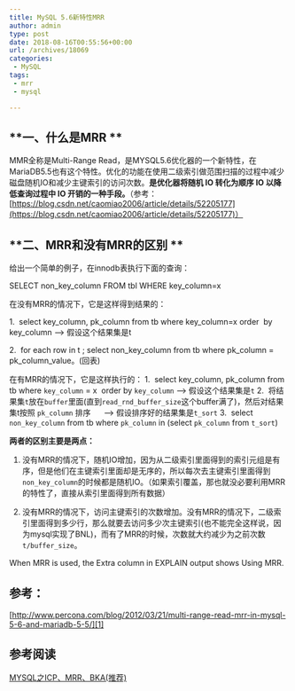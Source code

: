 ```yaml
---
title: MySQL 5.6新特性MRR
author: admin
type: post
date: 2018-08-16T00:55:56+00:00
url: /archives/18069
categories:
 - MySQL
tags:
 - mrr
 - mysql

---
```

## **一、什么是MRR ** 

MMR全称是Multi-Range Read，是MYSQL5.6优化器的一个新特性，在MariaDB5.5也有这个特性。优化的功能在使用二级索引做范围扫描的过程中减少磁盘随机IO和减少主键索引的访问次数。**是优化器将随机 IO 转化为顺序 IO 以降低查询过程中 IO 开销的一种手段。**（参考： [https://blog.csdn.net/caomiao2006/article/details/52205177](https://blog.csdn.net/caomiao2006/article/details/52205177)）

## **二、MRR和没有MRR的区别 ** 

给出一个简单的例子，在innodb表执行下面的查询：

SELECT non_key_column FROM tbl WHERE key_column=x

在没有MRR的情况下，它是这样得到结果的：

1.  select key_column, pk_column from tb where key_column=x order  by key_column —>
假设这个结果集是t

2.  for each row in t ;
select non_key_column from tb where pk_column = pk_column_value。(回表)

在有MRR的情况下，它是这样执行的：
1.  select key_column, pk_column from tb where `key_column` = x  order by `key_column` —> 假设这个结果集是`t`
2.  将结果集`t`放在`buffer`里面(直到`read_rnd_buffer_size`这个buffer满了)，然后对结果集t按照 `pk_column` 排序      —> 假设排序好的结果集是`t_sort`
3.  select `non_key_column` from tb where `pk_column` in (select `pk_column` from `t_sort`)

**两者的区别主要是两点：**

1. 没有MRR的情况下，随机IO增加，因为从二级索引里面得到的索引元组是有序，但是他们在主键索引里面却是无序的，所以每次去主键索引里面得到`non_key_column`的时候都是随机IO。（如果索引覆盖，那也就没必要利用MRR的特性了，直接从索引里面得到所有数据）

2. 没有MRR的情况下，访问主键索引的次数增加。没有MRR的情况下，二级索引里面得到多少行，那么就要去访问多少次主键索引(也不能完全这样说，因为mysql实现了BNL)，而有了MRR的时候，次数就大约减少为之前次数`t/buffer_size`。

When MRR is used, the Extra column in EXPLAIN output shows Using MRR.

## 参考： 

[http://www.percona.com/blog/2012/03/21/multi-range-read-mrr-in-mysql-5-6-and-mariadb-5-5/][1]

## **参考阅读** 

[MYSQL之ICP、MRR、BKA(推荐)][2]

 [1]: https://blog.csdn.net/liang_0609/article/details/44040357https://dev.mysql.com/doc/refman/8.0/en/mrr-optimization.htmlhttp://www.percona.com/blog/2012/03/21/multi-range-read-mrr-in-mysql-5-6-and-mariadb-5-5/
 [2]: https://blog.haohtml.com/archives/17968